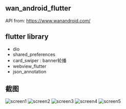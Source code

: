 ## wan_android_flutter

API from: https://www.wanandroid.com/

## flutter library
- dio
- shared_preferences
- card_swiper : banner轮播
- webview_flutter
- json_annotation

## 截图
![screen1](appImgs/screenShot1.png) ![screen2](appImgs/screenShot2.png)
![screen3](appImgs/screenShot3.png) ![screen4](appImgs/screenShot4.png)
![screen5](appImgs/screenShot5.png)